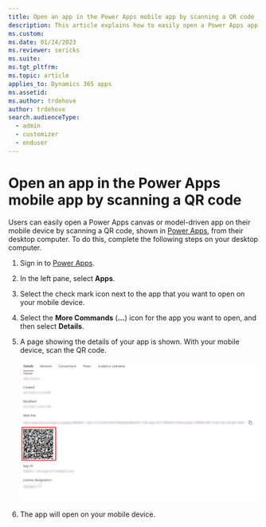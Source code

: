```yaml
---
title: Open an app in the Power Apps mobile app by scanning a QR code
description: This article explains how to easily open a Power Apps app on your mobile device from scanning a QR code from your desktop computer.
ms.custom: 
ms.date: 01/24/2023
ms.reviewer: sericks
ms.suite: 
ms.tgt_pltfrm: 
ms.topic: article
applies_to: Dynamics 365 apps
ms.assetid: 
ms.author: trdehove
author: trdehove
search.audienceType: 
  - admin
  - customizer
  - enduser
---
```


# Open an app in the Power Apps mobile app by scanning a QR code

Users can easily open a Power Apps canvas or model-driven app on their mobile device by scanning a QR code, shown in [Power Apps](https://make.powerapps.com), from their desktop computer.  To do this, complete the following steps on your desktop computer.

1. Sign in to [Power Apps](https://make.powerapps.com).
2. In the left pane, select **Apps**.
3. Select the check mark icon next to the app that you want to open on your mobile device.
4. Select the **More Commands** (**...**) icon for the app you want to open, and then select **Details**.
5. A page showing the details of your app is shown. With your mobile device, scan the QR code.

   ![With your mobile device, scan the QR code.](media/QR-code.png "With your mobile device, scan the QR code.")
   
6. The app will open on your mobile device.


